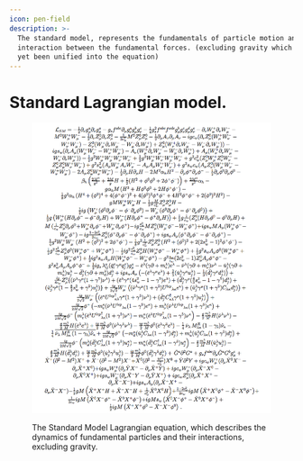 ```yaml
---
icon: pen-field
description: >-
  The standard model, represents the fundamentals of particle motion and the
  interaction between the fundamental forces. (excluding gravity which has not
  yet been unified into the equation)
---
```


# Standard Lagrangian model.

<figure><picture><source srcset="../../../.gitbook/assets/Standard-model.webp" media="(prefers-color-scheme: dark)"><img src="../../.gitbook/assets/Standard-model.webp" alt="Equation of the Standard Lagrangian Model representing particle dynamics and interactions"></picture><figcaption><p>The Standard Model Lagrangian equation, which describes the dynamics of fundamental particles and their interactions, excluding gravity.</p></figcaption></figure>
